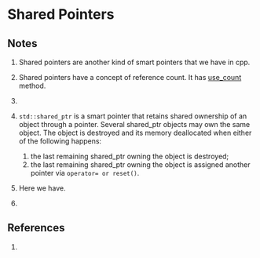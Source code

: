 # Shared Pointers

## Notes
1. Shared pointers are another kind of smart pointers that we have in cpp.
2. Shared pointers have a concept of reference count. It has [use_count](https://en.cppreference.com/w/cpp/memory/shared_ptr/use_count) method.
3.  

4. `std::shared_ptr` is a smart pointer that retains shared ownership of an object through a pointer. Several shared_ptr objects may own the same object. The object is destroyed and its memory deallocated when either of the following happens:
   1. the last remaining shared_ptr owning the object is destroyed;
   2. the last remaining shared_ptr owning the object is assigned another pointer via `operator= or reset()`.

5. Here we have.

6. 


## References
1. 

